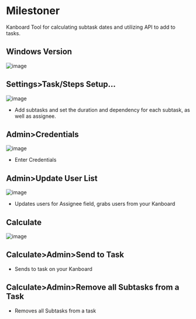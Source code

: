 # Milestoner
Kanboard Tool for calculating subtask dates and utilizing API to add to tasks.

## Windows Version
![image](https://user-images.githubusercontent.com/26339368/39251643-cfd652d6-4871-11e8-9004-c002720700f6.png)

Settings>Task/Steps Setup...
-------
![image](https://user-images.githubusercontent.com/26339368/39251762-14674b9e-4872-11e8-973f-98156442d56d.png)

- Add subtasks and set the duration and dependency for each subtask, as well as assignee. 

Admin>Credentials
-----
![image](https://user-images.githubusercontent.com/26339368/39251922-70c93de8-4872-11e8-8d52-a7a020f3a6e9.png)

- Enter Credentials

Admin>Update User List
------
![image](https://user-images.githubusercontent.com/26339368/39251964-906d3776-4872-11e8-9176-8d9dd5ca7f3a.png)

- Updates users for Assignee field, grabs users from your Kanboard

Calculate
------
![image](https://user-images.githubusercontent.com/26339368/39252029-b90890c2-4872-11e8-90d5-32d13d71a5e7.png)


Calculate>Admin>Send to Task
------

- Sends to task on your Kanboard

Calculate>Admin>Remove all Subtasks from a Task
-----

- Removes all Subtasks from a task


